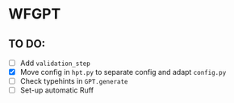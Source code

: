 # WFGPT

## TO DO:
- [ ] Add `validation_step`
- [x] Move config in `hpt.py` to separate config and adapt `config.py`
- [ ] Check typehints in `GPT.generate`
- [ ] Set-up automatic Ruff
